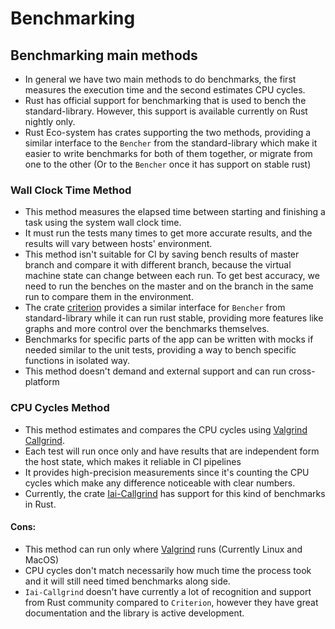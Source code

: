 # Benchmarking


## Benchmarking main methods

* In general we have two main methods to do benchmarks, the first measures the execution time and the second estimates CPU cycles.
* Rust has official support for benchmarking that is used to bench the standard-library. However, this support is available currently on Rust nightly only. 
* Rust Eco-system has crates supporting the two methods, providing a similar interface to the `Bencher` from the standard-library which make it easier to write benchmarks for both of them together, or migrate from one to the other (Or to the `Bencher` once it has support on stable rust)


### Wall Clock Time Method

* This method measures the elapsed time between starting and finishing a task using the system wall clock time.
* It must run the tests many times to get more accurate results, and the results will vary between hosts' environment.
* This method isn't suitable for CI by saving bench results of master branch and compare it with different branch, because the virtual machine state can change between each run. To get best accuracy, we need to run the benches on the master and on the branch in the same run to compare them in the environment.
* The crate [criterion](https://github.com/bheisler/criterion.rs) provides a similar interface for `Bencher` from standard-library while it can run rust stable, providing more features like graphs and more control over the benchmarks themselves.
* Benchmarks for specific parts of the app can be written with mocks if needed similar to the unit tests, providing a way to bench specific functions in isolated way.
* This method doesn't demand and external support and can run cross-platform


### CPU Cycles Method

* This method estimates and compares the CPU cycles using [Valgrind Callgrind](https://valgrind.org/docs/manual/cl-manual.html).
* Each test will run once only and have results that are independent form the host state, which makes it reliable in CI pipelines
* It provides high-precision measurements since it's counting the CPU cycles which make any difference noticeable with clear numbers. 
* Currently, the crate [Iai-Callgrind](https://github.com/iai-callgrind/iai-callgrind/tree/main?tab=readme-ov-file) has support for this kind of benchmarks in Rust. 

#### Cons:

* This method can run only where [Valgrind](https://valgrind.org/) runs (Currently Linux and MacOS)
* CPU cycles don't match necessarily how much time the process took and it will still need timed benchmarks along side.
* `Iai-Callgrind` doesn't have currently a lot of recognition and support from Rust community compared to `Criterion`, however they have great documentation and the library is active development.



